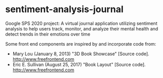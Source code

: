 # sentiment-analysis-journal
Google SPS 2020 project: A virtual journal application utilizing sentiment analysis to help users track, monitor, and analyze their mental health and detect trends in their emotions over time

Some front end components are inspired by and incorporate code from:
- Mary Lou (January 8, 2013) "3D Book Showcase" [Source code]. http://www.freefrontend.com
- Eric E. Sullivan (August 25, 2017) "Book Layout" [Source code]. http://www.freefrontend.com
